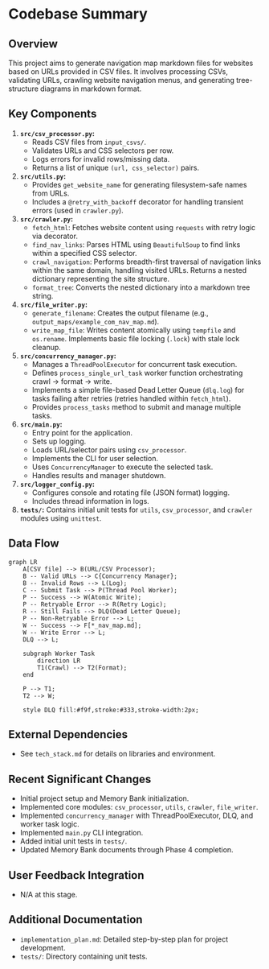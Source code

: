 # Codebase Summary

## Overview

This project aims to generate navigation map markdown files for websites based on URLs provided in CSV files. It involves processing CSVs, validating URLs, crawling website navigation menus, and generating tree-structure diagrams in markdown format.

## Key Components

1.  **`src/csv_processor.py`:**
    - Reads CSV files from `input_csvs/`.
    - Validates URLs and CSS selectors per row.
    - Logs errors for invalid rows/missing data.
    - Returns a list of unique `(url, css_selector)` pairs.
2.  **`src/utils.py`:**
    - Provides `get_website_name` for generating filesystem-safe names from URLs.
    - Includes a `@retry_with_backoff` decorator for handling transient errors (used in `crawler.py`).
3.  **`src/crawler.py`:**
    - `fetch_html`: Fetches website content using `requests` with retry logic via decorator.
    - `find_nav_links`: Parses HTML using `BeautifulSoup` to find links within a specified CSS selector.
    - `crawl_navigation`: Performs breadth-first traversal of navigation links within the same domain, handling visited URLs. Returns a nested dictionary representing the site structure.
    - `format_tree`: Converts the nested dictionary into a markdown tree string.
4.  **`src/file_writer.py`:**
    - `generate_filename`: Creates the output filename (e.g., `output_maps/example_com_nav_map.md`).
    - `write_map_file`: Writes content atomically using `tempfile` and `os.rename`. Implements basic file locking (`.lock`) with stale lock cleanup.
5.  **`src/concurrency_manager.py`:**
    - Manages a `ThreadPoolExecutor` for concurrent task execution.
    - Defines `process_single_url_task` worker function orchestrating crawl -> format -> write.
    - Implements a simple file-based Dead Letter Queue (`dlq.log`) for tasks failing after retries (retries handled within `fetch_html`).
    - Provides `process_tasks` method to submit and manage multiple tasks.
6.  **`src/main.py`:**
    - Entry point for the application.
    - Sets up logging.
    - Loads URL/selector pairs using `csv_processor`.
    - Implements the CLI for user selection.
    - Uses `ConcurrencyManager` to execute the selected task.
    - Handles results and manager shutdown.
7.  **`src/logger_config.py`:**
    - Configures console and rotating file (JSON format) logging.
    - Includes thread information in logs.
8.  **`tests/`:** Contains initial unit tests for `utils`, `csv_processor`, and `crawler` modules using `unittest`.

## Data Flow

```mermaid
graph LR
    A[CSV file] --> B(URL/CSV Processor);
    B -- Valid URLs --> C{Concurrency Manager};
    B -- Invalid Rows --> L(Log);
    C -- Submit Task --> P(Thread Pool Worker);
    P -- Success --> W(Atomic Write);
    P -- Retryable Error --> R(Retry Logic);
    R -- Still Fails --> DLQ(Dead Letter Queue);
    P -- Non-Retryable Error --> L;
    W -- Success --> F[*_nav_map.md];
    W -- Write Error --> L;
    DLQ --> L;

    subgraph Worker Task
        direction LR
        T1(Crawl) --> T2(Format);
    end

    P --> T1;
    T2 --> W;

    style DLQ fill:#f9f,stroke:#333,stroke-width:2px;
```

## External Dependencies

- See `tech_stack.md` for details on libraries and environment.

## Recent Significant Changes

- Initial project setup and Memory Bank initialization.
- Implemented core modules: `csv_processor`, `utils`, `crawler`, `file_writer`.
- Implemented `concurrency_manager` with ThreadPoolExecutor, DLQ, and worker task logic.
- Implemented `main.py` CLI integration.
- Added initial unit tests in `tests/`.
- Updated Memory Bank documents through Phase 4 completion.

## User Feedback Integration

- N/A at this stage.

## Additional Documentation

- `implementation_plan.md`: Detailed step-by-step plan for project development.
- `tests/`: Directory containing unit tests.

